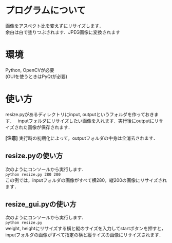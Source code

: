 # プログラムについて
 画像をアスペクト比を変えずにリサイズします．  
 余白は白で塗りつぶされます．JPEG画像に変換されます  

# 環境
 Python, OpenCVが必要  
 (GUIを使うときはPyQtが必要)  

# 使い方
 resize.pyがあるディレクトリにinput, outputというフォルダを作っておきます．  
 inputフォルダにリサイズしたい画像を入れます．実行後にoutputにリサイズされた画像が保存されます．

 **[注意]** 実行時の初期化によって，outputフォルダの中身は全消去されます．

## resize.pyの使い方
 次のようにコンソールから実行します．<br>
 `python resize.py 280 200`<br>
 この例では，inputフォルダの画像がすべて横280，縦200の画像にリサイズされます．<br>

## resize_gui.pyの使い方
 次のようにコンソールから実行します．<br>
 `python resize.py`<br>
 weight, heightにリサイズする横と縦のサイズを入力してstartボタンを押すと，inputフォルダの画像がすべて指定の横と縦サイズの画像にリサイズされます．<br>
 
